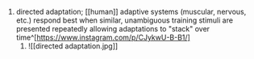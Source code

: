 1. directed adaptation; [[human]] adaptive systems (muscular, nervous, etc.) respond best when similar, unambiguous training stimuli are presented repeatedly allowing adaptations to "stack" over time^[https://www.instagram.com/p/CJykwU-B-B1/]
	1. ![[directed adaptation.jpg]]